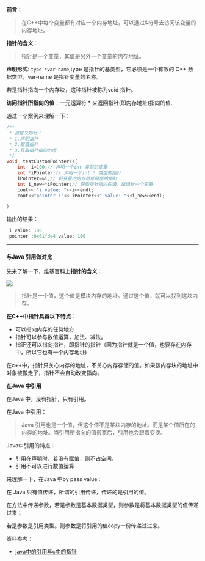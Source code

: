 **前言**：
>在C++中每个变量都有对应一个内存地址，可以通过&符号去访问该变量的内存地址。

**指针的含义**：

>指针是一个变量，其值是另外一个变量的内存地址。

**声明形式**:
`type *var-name`,type 是指针的基类型，它必须是一个有效的 C++ 数据类型，var-name 是指针变量的名称。

若是指针指向一个内存块，这种指针被称为void 指针。

**访问指针所指向的值**：一元运算符 * 来返回指针(即内存地址)指向的值.

通过一个案例来理解一下：
```c++
/**
 * 自定义指针：
 * 1.声明指针
 * 2.赋值指针
 * 3.获取指针指向的值
 */
void  testCustomPointer(){
    int  i=100;// 声明一个int 类型的变量
    int *iPointer;// 声明一个int * 类型的指针
    iPointer=&i;// 将变量的内存地址赋值给指针
    int i_new=*iPointer;// 获取指针指向的值，赋值给一个变量
    cout<< "i value: "<<i<<endl;
    cout<<"pointer :"<< iPointer<<" value: "<<i_new<<endl;

}
```
输出的结果：
```c++
 i value: 100
 pointer :0x61fde4 value: 100
```



--------------

#### **与Java 引用做对比**

先来了解一下，维基百科上**指针的含义**：

![](https://user-gold-cdn.xitu.io/2018/5/27/163a06043e9efb17?imageView2/0/w/1280/h/960/format/webp/ignore-error/1)

>指针是一个值，这个值是模块内存的地址。通过这个值，就可以找到这块内存。

**在C++中指针具备以下特点**：

- 可以指向内存的任何地方
- 指针可以参与数值运算，加法、减法。
- 指正还可以指向指针，即指针的指针（因为指针就是一个值，也要存在内存中，所以它也有一个内存地址)

在c++中，指针只关心内存的地址，不关心内存存储的值。如果该内存块的地址中对象被搬走了，指针不会自动改变指向。

**在Java 中引用**

在Java 中，没有指针，只有引用。

在Java 中引用：

> Java 引用也是一个值，但这个值不是某块内存的地址。而是某个值所在的内存的地址。当引用所指向的值搬家后，引用也会跟着变换。

Java中引用的特点：

- 引用在声明时，若没有赋值，则不占空间。
- 引用不可以进行数值运算

来理解一下，在Java 中by pass value :

在 Java 只有值传递，所谓的引用传递，传递的是引用的值。

在方法中传递参数，若是参数是基本数据类型，则参数是将基本数据类型的值传递过来；

若是参数是引用类型。则参数是将引用的值copy一份传递过过来。



资料参考：

- [java中的引用与c中的指针](https://juejin.cn/post/6844903613253287943)